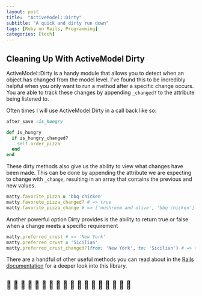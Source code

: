 ```yaml
---
layout: post
title:  "ActiveModel::Dirty"
subtitle: "A quick and dirty run down"
tags: [Ruby on Rails, Programming]
categories: [tech]
---
```


## Cleaning Up With ActiveModel Dirty
ActiveModel::Dirty is a handy module that allows you to detect when an object has changed from the model level. I've found this to be incredibly helpful when you only want to run a method after a specific change occurs. You are able to track these changes by appending `_changed?` to the attribute being listened to.

Often times I will use ActiveModel:Dirty in a call back like so:

```ruby
after_save :is_hungry

def is_hungry
  if is_hungry_changed?
    self.order_pizza
  end
end
```

These dirty methods also give us the ability to view what changes have been made. This can be done by appending the attribute we are expecting to change with `_change`, resulting in an array that contains the previous and new values.

```ruby
matty.favorite_pizza = 'bbq chicken'
matty.favorete_pizza_changed? # => true
matty.favorite_pizza_change # => ['mushroom and olive', 'bbq chicken']
```

Another powerful option Dirty provides is the ability to return true or false when a change meets a specific requirement

```ruby
matty.preferred_crust # => 'New York'
matty.preferred_crust = 'Sicilian'
matty.preferred_crust_changed?(from: 'New York', to: 'Sicilian') # => true
```

There are a handful of other useful methods you can read about in the [Rails documentation](https://api.rubyonrails.org/classes/ActiveModel/Dirty.html) for a deeper look into this library.
## 🍕 🍕 🍕 🍕 🍕 🍕 🍕 🍕 🍕 🍕 🍕 🍕 🍕 🍕 🍕 🍕 🍕 🍕
